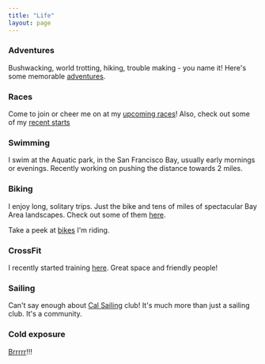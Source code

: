 ```yaml
---
title: "Life"
layout: page
---
```


### Adventures
Bushwacking, world trotting, hiking, trouble making - you name it! Here's some memorable [adventures](adventures).

### Races
Come to join or cheer me on at my [upcoming races](races/upcoming)! Also, check out some of my [recent starts](races/recent)

### Swimming
I swim at the Aquatic park, in the San Francisco Bay, usually early mornings or evenings. Recently working on pushing the distance towards 2 miles.

### Biking
I enjoy long, solitary trips. Just the bike and tens of miles of spectacular Bay Area landscapes. Check out some of them [here](biking/trips).

Take a peek at [bikes](biking/bikes) I'm riding.

### CrossFit
I recently started training [here](http://sanfranciscocrossfit.com/). Great space and friendly people!

### Sailing
Can't say enough about [Cal Sailing](https://www.cal-sailing.org/) club! It's much more than just a sailing club. It's a community.

### Cold exposure
[Brrrrr](cold)!!!
